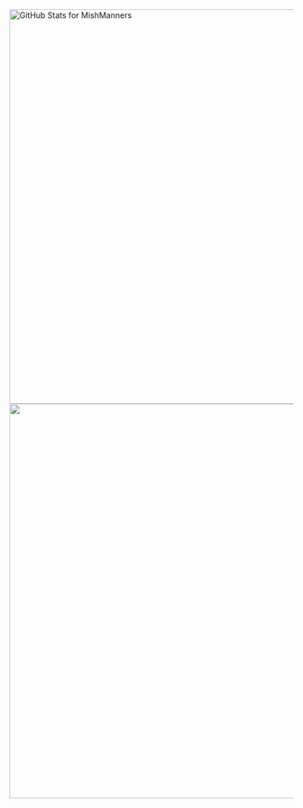 <img src="https://github-readme-stats.vercel.app/api?username=pedrovinko&show_icons=true&include_all_commits=true&count_private=true&theme=jolly&layout=compact" alt="GitHub Stats for MishManners" width="700">
<img src="https://github-readme-streak-stats.herokuapp.com?user=pedrovinko&theme=jolly" width="700">
